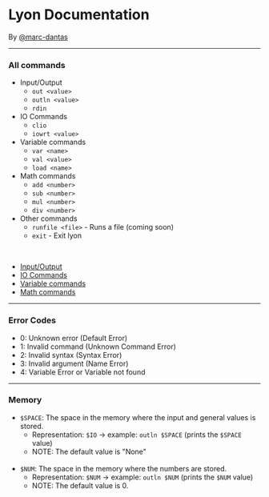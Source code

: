 # Lyon Documentation
By [@marc-dantas](https://gitub.com/marc-dantas)

<hr>

### All commands
- Input/Output
    + `out <value>`
    + `outln <value>`
    + `rdin`
- IO Commands
    + `clio`
    + `iowrt <value>`
- Variable commands
    + `var <name>`
    + `val <value>`
    + `load <name>`
- Math commands
    + `add <number>`
    + `sub <number>`
    + `mul <number>`
    + `div <number>`
- Other commands
    + `runfile <file>` - Runs a file (coming soon)
    + `exit` - Exit lyon

<br>

- [Input/Output](./input-output.md)
- [IO Commands](./io-commands.md)
- [Variable commands](./variable-commands.md)
- [Math commands](./math-commands.md)

<hr>

### Error Codes
- 0: Unknown error (Default Error)
- 1: Invalid command (Unknown Command Error)
- 2: Invalid syntax (Syntax Error)
- 3: Invalid argument (Name Error)
- 4: Variable Error or Variable not found

<hr>

### Memory
- `$SPACE`: The space in the memory where the input and general values is stored.
    + Representation: `$IO` -> example: `outln $SPACE` (prints the `$SPACE` value)
    + NOTE: The default value is "None"
<br><br>
- `$NUM`: The space in the memory where the numbers are stored.
    + Representation: `$NUM` -> example: `outln $NUM` (prints the `$NUM` value)
    + NOTE: The default value is 0.
